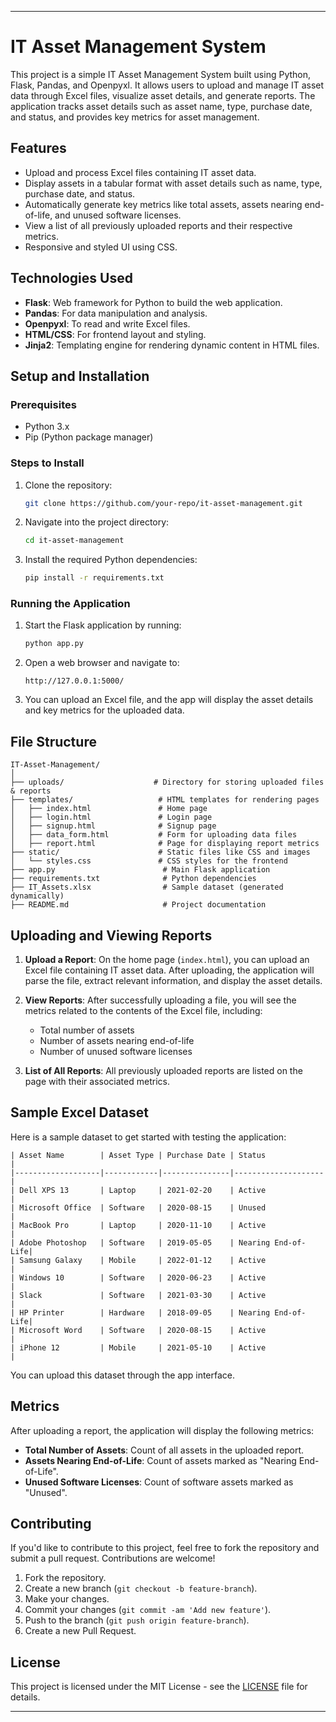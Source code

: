 
---

# IT Asset Management System

This project is a simple IT Asset Management System built using Python, Flask, Pandas, and Openpyxl. It allows users to upload and manage IT asset data through Excel files, visualize asset details, and generate reports. The application tracks asset details such as asset name, type, purchase date, and status, and provides key metrics for asset management.

## Features

- Upload and process Excel files containing IT asset data.
- Display assets in a tabular format with asset details such as name, type, purchase date, and status.
- Automatically generate key metrics like total assets, assets nearing end-of-life, and unused software licenses.
- View a list of all previously uploaded reports and their respective metrics.
- Responsive and styled UI using CSS.

## Technologies Used

- **Flask**: Web framework for Python to build the web application.
- **Pandas**: For data manipulation and analysis.
- **Openpyxl**: To read and write Excel files.
- **HTML/CSS**: For frontend layout and styling.
- **Jinja2**: Templating engine for rendering dynamic content in HTML files.

## Setup and Installation

### Prerequisites

- Python 3.x
- Pip (Python package manager)

### Steps to Install

1. Clone the repository:
   ```bash
   git clone https://github.com/your-repo/it-asset-management.git
   ```

2. Navigate into the project directory:
   ```bash
   cd it-asset-management
   ```

3. Install the required Python dependencies:
   ```bash
   pip install -r requirements.txt
   ```

### Running the Application

1. Start the Flask application by running:
   ```bash
   python app.py
   ```

2. Open a web browser and navigate to:
   ```
   http://127.0.0.1:5000/
   ```

3. You can upload an Excel file, and the app will display the asset details and key metrics for the uploaded data.

## File Structure

```
IT-Asset-Management/
│
├── uploads/                    # Directory for storing uploaded files & reports
├── templates/                   # HTML templates for rendering pages
│   ├── index.html               # Home page
│   ├── login.html               # Login page
│   ├── signup.html              # Signup page
│   ├── data_form.html           # Form for uploading data files
│   ├── report.html              # Page for displaying report metrics
├── static/                      # Static files like CSS and images
│   └── styles.css               # CSS styles for the frontend
├── app.py                        # Main Flask application
├── requirements.txt              # Python dependencies
├── IT_Assets.xlsx                # Sample dataset (generated dynamically)
├── README.md                     # Project documentation
```

## Uploading and Viewing Reports

1. **Upload a Report**: On the home page (`index.html`), you can upload an Excel file containing IT asset data. After uploading, the application will parse the file, extract relevant information, and display the asset details.
   
2. **View Reports**: After successfully uploading a file, you will see the metrics related to the contents of the Excel file, including:
   - Total number of assets
   - Number of assets nearing end-of-life
   - Number of unused software licenses
   
3. **List of All Reports**: All previously uploaded reports are listed on the page with their associated metrics.

## Sample Excel Dataset

Here is a sample dataset to get started with testing the application:

```plaintext
| Asset Name        | Asset Type | Purchase Date | Status             |
|-------------------|------------|---------------|--------------------|
| Dell XPS 13       | Laptop     | 2021-02-20    | Active             |
| Microsoft Office  | Software   | 2020-08-15    | Unused             |
| MacBook Pro       | Laptop     | 2020-11-10    | Active             |
| Adobe Photoshop   | Software   | 2019-05-05    | Nearing End-of-Life|
| Samsung Galaxy    | Mobile     | 2022-01-12    | Active             |
| Windows 10        | Software   | 2020-06-23    | Active             |
| Slack             | Software   | 2021-03-30    | Active             |
| HP Printer        | Hardware   | 2018-09-05    | Nearing End-of-Life|
| Microsoft Word    | Software   | 2020-08-15    | Active             |
| iPhone 12         | Mobile     | 2021-05-10    | Active             |
```

You can upload this dataset through the app interface.

## Metrics

After uploading a report, the application will display the following metrics:

- **Total Number of Assets**: Count of all assets in the uploaded report.
- **Assets Nearing End-of-Life**: Count of assets marked as "Nearing End-of-Life".
- **Unused Software Licenses**: Count of software assets marked as "Unused".

## Contributing

If you'd like to contribute to this project, feel free to fork the repository and submit a pull request. Contributions are welcome!

1. Fork the repository.
2. Create a new branch (`git checkout -b feature-branch`).
3. Make your changes.
4. Commit your changes (`git commit -am 'Add new feature'`).
5. Push to the branch (`git push origin feature-branch`).
6. Create a new Pull Request.

## License

This project is licensed under the MIT License - see the [LICENSE](LICENSE) file for details.

---
